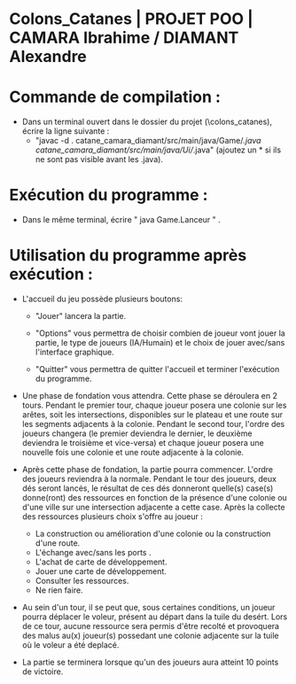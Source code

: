 # Colons_Catanes | PROJET POO | CAMARA Ibrahime / DIAMANT Alexandre

Commande de compilation :
=========================

* Dans un terminal ouvert dans le dossier du projet (\colons_catanes), écrire la ligne suivante : 
    - "javac -d . catane_camara_diamant/src/main/java/Game/*.java catane_camara_diamant/src/main/java/Ui/*.java" (ajoutez un * si ils ne sont pas visible avant les .java). 

Exécution du programme :
========================

* Dans le même terminal, écrire " java Game.Lanceur " .

Utilisation du programme après exécution :
==========================================

* L'accueil du jeu possède plusieurs boutons:

    - "Jouer" lancera la partie.

    - "Options" vous permettra de choisir combien de joueur vont jouer la partie, le type de joueurs (IA/Humain)
       et le choix de jouer avec/sans l'interface graphique.

    - "Quitter" vous permettra de quitter l'accueil et terminer l'exécution du programme.


* Une phase de fondation vous attendra. Cette phase se déroulera en 2 tours. Pendant le premier tour, chaque joueur posera une colonie sur les arêtes, soit les intersections, disponibles sur le plateau et une route sur les segments adjacents à la colonie. 
Pendant le second tour, l'ordre des joueurs changera (le premier deviendra le dernier, le deuxième deviendra le troisième et vice-versa) et chaque joueur posera une nouvelle fois une colonie et une route adjacente à la colonie.


* Après cette phase de fondation, la partie pourra commencer. L'ordre des joueurs reviendra à la normale.
  Pendant le tour des joueurs, deux dés seront lancés, le résultat de ces dés donneront quelle(s) case(s) donne(ront) des ressources en fonction de la présence d'une colonie ou d'une ville sur une intersection adjacente a cette case. 
    Après la collecte des ressources plusieurs choix s'offre au joueur : 
    - La construction ou amélioration d'une colonie ou la construction d'une route.
    - L'échange avec/sans les ports .
    - L'achat de carte de développement.
    - Jouer une carte de développement.
    - Consulter les ressources.
    - Ne rien faire.


* Au sein d'un tour, il se peut que, sous certaines conditions, un joueur pourra déplacer le voleur, présent au départ dans la tuile du desért. Lors de ce tour, aucune ressource sera permis d'être recolté et provoquera des malus 
au(x) joueur(s) possedant une colonie adjacente sur la tuile où le voleur a été deplacé.


* La partie se terminera lorsque qu'un des joueurs aura atteint 10 points de victoire.

